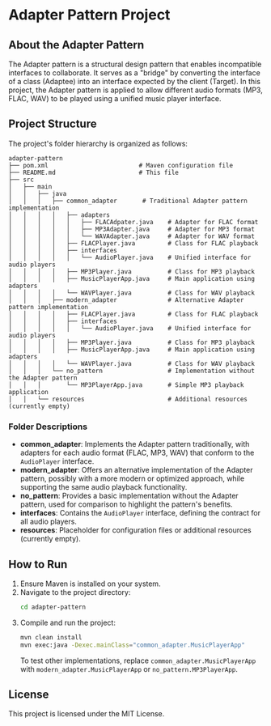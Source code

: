 # Adapter Pattern Project

## About the Adapter Pattern
The Adapter pattern is a structural design pattern that enables incompatible interfaces to collaborate. It serves as a "bridge" by converting the interface of a class (Adaptee) into an interface expected by the client (Target). In this project, the Adapter pattern is applied to allow different audio formats (MP3, FLAC, WAV) to be played using a unified music player interface.

## Project Structure
The project's folder hierarchy is organized as follows:

```
adapter-pattern
├── pom.xml                         # Maven configuration file
├── README.md                       # This file
├── src
│   ├── main
│   │   ├── java
│   │   │   ├── common_adapter       # Traditional Adapter pattern implementation
│   │   │   │   ├── adapters
│   │   │   │   │   ├── FLACAdpater.java    # Adapter for FLAC format
│   │   │   │   │   ├── MP3Adapter.java     # Adapter for MP3 format
│   │   │   │   │   └── WAVAdapter.java     # Adapter for WAV format
│   │   │   │   ├── FLACPlayer.java         # Class for FLAC playback
│   │   │   │   ├── interfaces
│   │   │   │   │   └── AudioPlayer.java    # Unified interface for audio players
│   │   │   │   ├── MP3Player.java          # Class for MP3 playback
│   │   │   │   ├── MusicPlayerApp.java     # Main application using adapters
│   │   │   │   └── WAVPlayer.java          # Class for WAV playback
│   │   │   ├── modern_adapter              # Alternative Adapter pattern implementation
│   │   │   │   ├── FLACPlayer.java         # Class for FLAC playback
│   │   │   │   ├── interfaces
│   │   │   │   │   └── AudioPlayer.java    # Unified interface for audio players
│   │   │   │   ├── MP3Player.java          # Class for MP3 playback
│   │   │   │   ├── MusicPlayerApp.java     # Main application using adapters
│   │   │   │   └── WAVPlayer.java          # Class for WAV playback
│   │   │   └── no_pattern                  # Implementation without the Adapter pattern
│   │   │       └── MP3PlayerApp.java       # Simple MP3 playback application
│   │   └── resources                       # Additional resources (currently empty)
```

### Folder Descriptions
- **common_adapter**: Implements the Adapter pattern traditionally, with adapters for each audio format (FLAC, MP3, WAV) that conform to the `AudioPlayer` interface.
- **modern_adapter**: Offers an alternative implementation of the Adapter pattern, possibly with a more modern or optimized approach, while supporting the same audio playback functionality.
- **no_pattern**: Provides a basic implementation without the Adapter pattern, used for comparison to highlight the pattern's benefits.
- **interfaces**: Contains the `AudioPlayer` interface, defining the contract for all audio players.
- **resources**: Placeholder for configuration files or additional resources (currently empty).

## How to Run
1. Ensure Maven is installed on your system.
2. Navigate to the project directory:
   ```bash
   cd adapter-pattern
   ```
3. Compile and run the project:
   ```bash
   mvn clean install
   mvn exec:java -Dexec.mainClass="common_adapter.MusicPlayerApp"
   ```
   To test other implementations, replace `common_adapter.MusicPlayerApp` with `modern_adapter.MusicPlayerApp` or `no_pattern.MP3PlayerApp`.

## License
This project is licensed under the MIT License.
